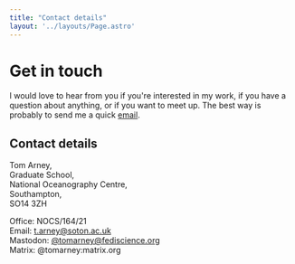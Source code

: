 ```yaml
---
title: "Contact details"
layout: '../layouts/Page.astro'
---
```


# Get in touch

I would love to hear from you if you're interested in my work, if you have a question about anything, or if you want to meet up. The best way is probably to send me a quick [email](mailto:t.arney@soton.ac.uk).

## Contact details

Tom Arney,\
Graduate School,\
National Oceanography Centre,\
Southampton,\
SO14 3ZH

Office: NOCS/164/21\
Email: [t.arney@soton.ac.uk](mailto:t.arney@soton.ac.uk)\
Mastodon: [@tomarney@fediscience.org](https://fediscience.org/@tomarney)\
Matrix: @tomarney:matrix.org
